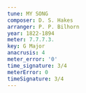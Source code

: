 ```yaml
---
tune: MY SONG
composer: D. S. Hakes
arranger: P. P. Bilhorn
year: 1822-1894
meter: 7.7.7.3.
key: G Major
anacrusis: 4
meter_error: '0'
time_signature: 3/4
meterError: 0
timeSignature: 3/4
---
```

